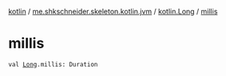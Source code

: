 [kotlin](../../index.md) / [me.shkschneider.skeleton.kotlin.jvm](../index.md) / [kotlin.Long](index.md) / [millis](./millis.md)

# millis

`val `[`Long`](https://kotlinlang.org/api/latest/jvm/stdlib/kotlin/-long/index.html)`.millis: Duration`